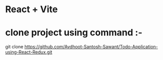 # React + Vite

# clone project using command :- 
git clone https://github.com/Avdhoot-Santosh-Sawant/Todo-Application-using-React-Redux.git

